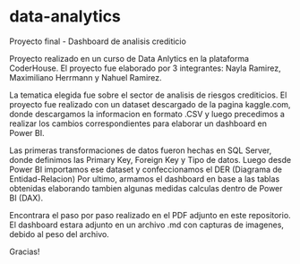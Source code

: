 # data-analytics
Proyecto final - Dashboard de analisis crediticio

Proyecto realizado en un curso de Data Anlytics en la plataforma CoderHouse.
El proyecto fue elaborado por 3 integrantes: Nayla Ramirez, Maximiliano Herrmann y Nahuel Ramirez.

La tematica elegida fue sobre el sector de analisis de riesgos crediticios.
El proyecto fue realizado con un dataset descargado de la pagina kaggle.com, donde descargamos la informacion en formato .CSV y luego precedimos a realizar los cambios correspondientes para elaborar un dashboard en Power BI.

Las primeras transformaciones de datos fueron hechas en SQL Server, donde definimos las Primary Key, Foreign Key y Tipo de datos.
Luego desde Power BI importamos ese dataset y confeccionamos el DER (Diagrama de Entidad-Relacion)
Por ultimo, armamos el dashboard en base a las tablas obtenidas elaborando tambien algunas medidas calculas dentro de Power BI (DAX).

Encontrara el paso por paso realizado en el PDF adjunto en este repositorio.
El dashboard estara adjunto en un archivo .md con capturas de imagenes, debido al peso del archivo.

Gracias!
